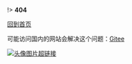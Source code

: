 !> **404**

[回到首页](https://hehu.fun)

可能访问国内的网站会解决这个问题：[Gitee](https://tigerhall.gitee.io/blog)

[![头像图片超链接](../../assect/pic/head.jpg?small)](https://tigerhall.gitee.io)
